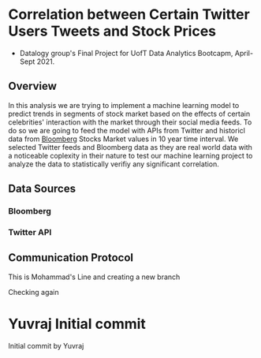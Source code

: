 

# Correlation between Certain Twitter Users Tweets and Stock Prices
* Datalogy group's Final Project for UofT Data Analytics Bootcapm, April-Sept 2021.

## Overview

In this analysis we are trying to implement a machine learning model to predict trends in segments of stock market based on the effects of certain celebrities' interaction with the market through their social media feeds. To do so we are going to feed the model with APIs from Twitter and historicl data from [Bloomberg](https://www.bloomberg.com/markets/stocks) Stocks Market values in 10 year time interval. We selected Twitter feeds and Bloomberg data as they are real world data with a noticeable coplexity in their nature to test our machine learning project to analyze the data to statistically verifiy any significant correlation.


## Data Sources



### Bloomberg



### Twitter API


## Communication Protocol












This is Mohammad's Line and creating a new branch

Checking again

# Yuvraj Initial commit
Initial commit by Yuvraj
